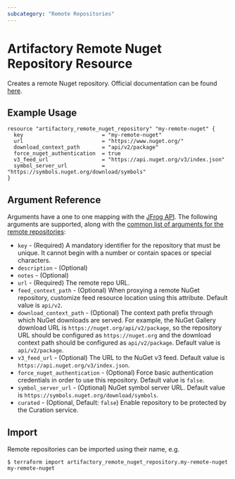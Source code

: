 ```yaml
---
subcategory: "Remote Repositories"
---
```

# Artifactory Remote Nuget Repository Resource

Creates a remote Nuget repository.
Official documentation can be found [here](https://www.jfrog.com/confluence/display/JFROG/NuGet+Repositories).


## Example Usage

```hcl
resource "artifactory_remote_nuget_repository" "my-remote-nuget" {
  key                         = "my-remote-nuget"
  url                         = "https://www.nuget.org/"
  download_context_path       = "api/v2/package"
  force_nuget_authentication  = true
  v3_feed_url                 = "https://api.nuget.org/v3/index.json"
  symbol_server_url           = "https://symbols.nuget.org/download/symbols"
}
```

## Argument Reference

Arguments have a one to one mapping with the [JFrog API](https://www.jfrog.com/confluence/display/RTF/Repository+Configuration+JSON).
The following arguments are supported, along with the [common list of arguments for the remote repositories](remote.md):

* `key` - (Required) A mandatory identifier for the repository that must be unique. It cannot begin with a number or
  contain spaces or special characters.
* `description` - (Optional)
* `notes` - (Optional)
* `url` - (Required) The remote repo URL.
* `feed_context_path` - (Optional) When proxying a remote NuGet repository, customize feed resource location using this attribute. Default value is `api/v2`.
* `download_context_path` - (Optional) The context path prefix through which NuGet downloads are served.
   For example, the NuGet Gallery download URL is `https://nuget.org/api/v2/package`, so the repository
   URL should be configured as `https://nuget.org` and the download context path should be configured as `api/v2/package`. Default value is `api/v2/package`.
* `v3_feed_url` - (Optional) The URL to the NuGet v3 feed. Default value is `https://api.nuget.org/v3/index.json`.
* `force_nuget_authentication` - (Optional) Force basic authentication credentials in order to use this repository. Default value is `false`.
* `symbol_server_url` - (Optional) NuGet symbol server URL. Default value is `https://symbols.nuget.org/download/symbols`.
* `curated` - (Optional, Default: `false`) Enable repository to be protected by the Curation service.


## Import

Remote repositories can be imported using their name, e.g.
```
$ terraform import artifactory_remote_nuget_repository.my-remote-nuget my-remote-nuget
```
